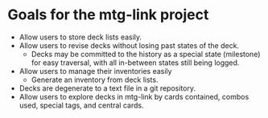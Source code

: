 # Goals for the mtg-link project

* Allow users to store deck lists easily.
* Allow users to revise decks without losing past states of the deck.
  * Decks may be committed to the history as a special state (milestone) for easy
    traversal, with all in-between states still being logged.
* Allow users to manage their inventories easily
  * Generate an inventory from deck lists.
* Decks are degenerate to a text file in a git repository.
* Allow users to explore decks in mtg-link by cards contained, combos used, special tags,
  and central cards.
